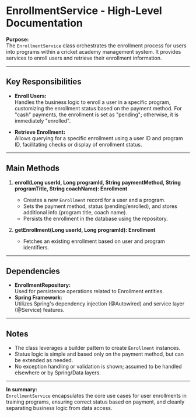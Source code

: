 # EnrollmentService - High-Level Documentation

**Purpose:**  
The `EnrollmentService` class orchestrates the enrollment process for users into programs within a cricket academy management system. It provides services to enroll users and retrieve their enrollment information.

---

## Key Responsibilities

- **Enroll Users:**  
  Handles the business logic to enroll a user in a specific program, customizing the enrollment status based on the payment method. For "cash" payments, the enrollment is set as "pending"; otherwise, it is immediately "enrolled".

- **Retrieve Enrollment:**  
  Allows querying for a specific enrollment using a user ID and program ID, facilitating checks or display of enrollment status.

---

## Main Methods

1. **enroll(Long userId, Long programId, String paymentMethod, String programTitle, String coachName): Enrollment**  
   - Creates a new `Enrollment` record for a user and a program.
   - Sets the payment method, status (pending/enrolled), and stores additional info (program title, coach name).
   - Persists the enrollment in the database using the repository.

2. **getEnrollment(Long userId, Long programId): Enrollment**  
   - Fetches an existing enrollment based on user and program identifiers.

---

## Dependencies

- **EnrollmentRepository:**  
  Used for persistence operations related to Enrollment entities.
- **Spring Framework:**  
  Utilizes Spring's dependency injection (@Autowired) and service layer (@Service) features.

---

## Notes

- The class leverages a builder pattern to create `Enrollment` instances.
- Status logic is simple and based only on the payment method, but can be extended as needed.
- No exception handling or validation is shown; assumed to be handled elsewhere or by Spring/Data layers.

---

**In summary:**  
`EnrollmentService` encapsulates the core use cases for user enrollments in training programs, ensuring correct status based on payment, and cleanly separating business logic from data access.